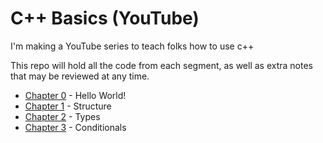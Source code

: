 # C++ Basics (YouTube)

I'm making a YouTube series to teach folks how to use c++

This repo will hold all the code from each segment, as well as extra notes that may be reviewed at any time.

- [Chapter 0](./00_HelloWorld/README.md) - Hello World!
- [Chapter 1](./01_Structure/README.md) - Structure
- [Chapter 2](./02_Types/README.md) - Types
- [Chapter 3](./03_Conditionals/README.md) - Conditionals
<!-- - [Chapter 4](./04_Loops/README.md) - Loops
- [Chapter 5](./05_ArraysAndDictionaries/README.md) - Arrays And Dictionaries
- [Chapter 6](./06_Functions/README.md) - Functions
- [Chapter 7](./07_Pointers/README.md) - Pointers -->
